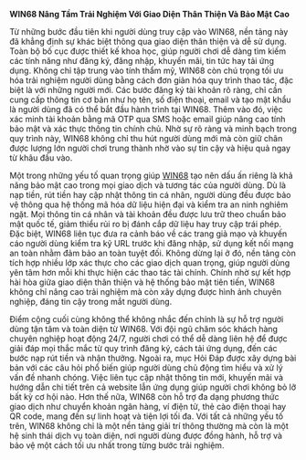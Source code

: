 **WIN68 Nâng Tầm Trải Nghiệm Với Giao Diện Thân Thiện Và Bảo Mật Cao**

Từ những bước đầu tiên khi người dùng truy cập vào WIN68, nền tảng này đã khẳng định sự khác biệt thông qua giao diện thân thiện và dễ sử dụng. Toàn bộ bố cục được thiết kế khoa học, giúp người chơi dễ dàng tìm kiếm các tính năng như đăng ký, đăng nhập, khuyến mãi, tin tức hay tải ứng dụng. Không chỉ tập trung vào tính thẩm mỹ, WIN68 còn chú trọng tối ưu hóa trải nghiệm người dùng bằng cách đơn giản hóa quy trình thao tác, đặc biệt là với những người mới. Các bước đăng ký tài khoản rõ ràng, chỉ cần cung cấp thông tin cơ bản như họ tên, số điện thoại, email và tạo mật khẩu là người dùng đã có thể bắt đầu hành trình tại WIN68. Thêm vào đó, việc xác minh tài khoản bằng mã OTP qua SMS hoặc email giúp nâng cao tính bảo mật và xác thực thông tin chính chủ. Nhờ sự rõ ràng và minh bạch trong quy trình này, WIN68 không chỉ thu hút người dùng mới mà còn giữ chân được lượng lớn người chơi trung thành nhờ vào sự tin cậy và hiệu quả ngay từ khâu đầu vào.

Một trong những yếu tố quan trọng giúp <a href="https://win68-vn.com">WIN68</a>  tạo nên dấu ấn riêng là khả năng bảo mật cao trong mọi giao dịch và tương tác của người dùng. Dù là nạp tiền, rút tiền hay cập nhật thông tin cá nhân, người dùng đều được bảo vệ thông qua hệ thống mã hóa dữ liệu hiện đại và kiểm tra an ninh nghiêm ngặt. Mọi thông tin cá nhân và tài khoản đều được lưu trữ theo chuẩn bảo mật quốc tế, giảm thiểu rủi ro bị đánh cắp dữ liệu hay truy cập trái phép. Đặc biệt, WIN68 liên tục đưa ra cảnh báo về các trang giả mạo và khuyến cáo người dùng kiểm tra kỹ URL trước khi đăng nhập, sử dụng kết nối mạng an toàn nhằm đảm bảo an toàn tuyệt đối. Không dừng lại ở đó, nền tảng còn tích hợp nhiều lớp xác thực cho các giao dịch quan trọng, giúp người dùng yên tâm hơn mỗi khi thực hiện các thao tác tài chính. Chính nhờ sự kết hợp hài hòa giữa giao diện thân thiện và hệ thống bảo mật tiên tiến, WIN68 không chỉ nâng cao trải nghiệm mà còn xây dựng được hình ảnh chuyên nghiệp, đáng tin cậy trong mắt người dùng.

Điểm cộng cuối cùng không thể không nhắc đến chính là sự hỗ trợ người dùng tận tâm và toàn diện từ WIN68. Với đội ngũ chăm sóc khách hàng chuyên nghiệp hoạt động 24/7, người chơi có thể dễ dàng liên hệ để được giải đáp mọi thắc mắc từ quy trình đăng ký, cách tải ứng dụng, đến các bước nạp rút tiền và nhận thưởng. Ngoài ra, mục Hỏi Đáp được xây dựng bài bản với các câu hỏi phổ biến giúp người dùng chủ động tìm hiểu và xử lý vấn đề nhanh chóng. Việc liên tục cập nhật thông tin mới, khuyến mãi và hướng dẫn chi tiết trên cả website lẫn ứng dụng giúp người chơi không bỏ lỡ bất kỳ cơ hội nào. Hơn thế nữa, WIN68 còn hỗ trợ đa dạng phương thức giao dịch như chuyển khoản ngân hàng, ví điện tử, thẻ cào điện thoại hay QR code, mang đến sự linh hoạt và tiện lợi tối đa. Với tất cả những yếu tố trên, WIN68 không chỉ là một nền tảng giải trí thông thường mà còn là một hệ sinh thái dịch vụ toàn diện, nơi người dùng được đồng hành, hỗ trợ và bảo vệ một cách tối ưu nhất trong từng bước trải nghiệm.
